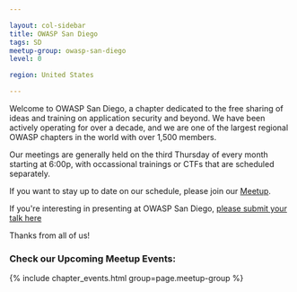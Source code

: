 ```yaml
---

layout: col-sidebar
title: OWASP San Diego
tags: SD
meetup-group: owasp-san-diego
level: 0

region: United States

---
```


Welcome to OWASP San Diego, a chapter dedicated to the free sharing of ideas and training on application security and beyond. We have been actively operating for over a decade, and we are one of the largest regional OWASP chapters in the world with over 1,500 members.

Our meetings are generally held on the third Thursday of every month starting at 6:00p, with occassional trainings or CTFs that are scheduled separately.

If you want to stay up to date on our schedule, please join our [Meetup](https://www.meetup.com/Open-Web-Application-Security-Project-San-Diego-OWASP-SD/).

If you're interesting in presenting at OWASP San Diego, [please submit your talk here](https://goo.gl/forms/eCbZU8Kn3mxIjxMt1)

Thanks from all of us!

### Check our Upcoming Meetup Events:
{% include chapter_events.html group=page.meetup-group %}
